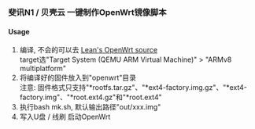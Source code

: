 ### 斐讯N1 / 贝壳云 一键制作OpenWrt镜像脚本
#### Usage
1. 编译, 不会的可以去 [Lean's OpenWrt source](https://github.com/coolsnowwolf/lede "Lean's OpenWrt source")  
   target选"Target System (QEMU ARM Virtual Machine)" > "ARMv8 multiplatform"
2. 将编译好的固件放入到"openwrt"目录  
   注意: 固件格式只支持"*rootfs.tar.gz"、"*ext4-factory.img.gz"、"*ext4-factory.img"、"*root.ext4.gz"和"*root.ext4"
3. 执行bash mk.sh, 默认输出路径"out/xxx.img"
4. 写入U盘 / 线刷 启动OpenWrt
